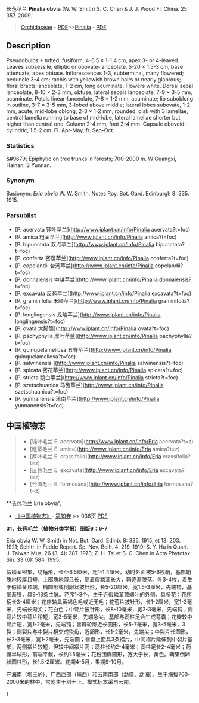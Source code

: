 长苞苹兰 **Pinalia obvia** (W. W. Smith) S. C. Chen & J. J. Wood Fl. China. 25: 357. 2009.

> [Orchidaceae](http://www.iplant.cn/info/Orchidaceae?t=foc) - [PDF](http://www.iplant.cn/foc/pdf/Orchidaceae.pdf)>>[Pinalia](http://www.iplant.cn/info/Pinalia?t=foc) - [PDF](http://www.iplant.cn/foc/pdf/Pinalia.pdf)

## Description

Pseudobulbs ± tufted, fusiform, 4-6.5 × 1-1.4 cm, apex 3- or 4-leaved. Leaves subsessile, elliptic or obovate-lanceolate, 5-20 × 1.5-3 cm, base attenuate, apex obtuse. Inflorescences 1-3, subterminal, many flowered; peduncle 3-4 cm; rachis with yellowish brown hairs or nearly glabrous; floral bracts lanceolate, 1-2 cm, long acuminate. Flowers white. Dorsal sepal lanceolate, 8-10 × 2-3 mm, obtuse; lateral sepals lanceolate, 7-9 × 3-5 mm, acuminate. Petals linear-lanceolate, 7-8 × 1-2 mm, acuminate; lip suboblong in outline, 3-7 × 3-5 mm, 3-lobed above middle; lateral lobes subovate, 1-2 mm, acute; mid-lobe oblong, 2-3 × 1-2 mm, rounded; disk with 3 lamellae, central lamella running to base of mid-lobe, lateral lamellae shorter but higher than central one. Column 2-4 mm; foot 2-4 mm. Capsule obovoid-cylindric, 1.5-2 cm. Fl. Apr-May, fr. Sep-Oct.

### Statistics
&amp;#9679; Epiphytic on tree trunks in forests; 700-2000 m. W Guangxi, Hainan, S Yunnan.

### Synonym
Basionym: *Eria obvia* W. W. Smith, Notes Roy. Bot. Gard. Edinburgh 8: 335. 1915.

### Parsublist

* [P.  acervata  钝叶苹兰](http://www.iplant.cn/info/Pinalia acervata?t=foc)
* [P.  amica  粗茎苹兰](http://www.iplant.cn/info/Pinalia amica?t=foc)
* [P.  bipunctata  双点苹兰](http://www.iplant.cn/info/Pinalia bipunctata?t=foc)
* [P.  conferta  密苞苹兰](http://www.iplant.cn/info/Pinalia conferta?t=foc)
* [P.  copelandii  台湾苹兰](http://www.iplant.cn/info/Pinalia copelandii?t=foc)
* [P.  donnaiensis  中越苹兰](http://www.iplant.cn/info/Pinalia donnaiensis?t=foc)
* [P.  excavata  反苞苹兰](http://www.iplant.cn/info/Pinalia excavata?t=foc)
* [P.  graminifolia  禾颐苹兰](http://www.iplant.cn/info/Pinalia graminifolia?t=foc)
* [P.  longlingensis  龙陵苹兰](http://www.iplant.cn/info/Pinalia longlingensis?t=foc)
* [P.  ovata  大脚筒](http://www.iplant.cn/info/Pinalia ovata?t=foc)
* [P.  pachyphylla  厚叶苹兰](http://www.iplant.cn/info/Pinalia pachyphylla?t=foc)
* [P.  quinquelamellosa  五脊苹兰](http://www.iplant.cn/info/Pinalia quinquelamellosa?t=foc)
* [P.  salwinensis  ](http://www.iplant.cn/info/Pinalia salwinensis?t=foc)
* [P.  spicata  密花苹兰](http://www.iplant.cn/info/Pinalia spicata?t=foc)
* [P.  stricta  鹅白苹兰](http://www.iplant.cn/info/Pinalia stricta?t=foc)
* [P.  szetschuanica  马齿苹兰](http://www.iplant.cn/info/Pinalia szetschuanica?t=foc)
* [P.  yunnanensis  滇南苹兰](http://www.iplant.cn/info/Pinalia yunnanensis?t=foc)

## 中国植物志

> * [钝叶毛兰  E.  acervata](http://www.iplant.cn/info/Eria acervata?t=z)
> * [粗茎毛兰  E.  amica](http://www.iplant.cn/info/Eria amica?t=z)
> * [厚叶毛兰  E.  crassifolia](http://www.iplant.cn/info/Eria crassifolia?t=z)
> * [反苞毛兰  E.  excavata](http://www.iplant.cn/info/Eria excavata?t=z)
> * [台湾毛兰  E.  formosana](http://www.iplant.cn/info/Eria formosana?t=z)

**长苞毛兰 Eria obvia",

* [《中国植物志》](http://www.iplant.cn/frps)- [第19卷](http://www.iplant.cn/frps/vol/19) >> 036页 [PDF](http://www.iplant.cn/frps/pdf/19/036.pdf)

**31．长苞毛兰（植物分类学报）图版6：6-7**

Eria obvia W. W. Smith in Not. Bot. Gard. Edinb. 8: 335. 1915, et 13: 203. 1921; Schltr. in Fedde Repert. Sp. Nov. Beih. 4: 219. 1919; S. Y. Hu in Quart. J. Taiwan Mus. 26 (3, 4): 387. 1973; Z. H. Tsi et S. C. Chen in Acta Phytotax. Sin. 33 (6): 584. 1995.

假鳞茎密集，纺锤形，长4-6.5厘米，粗1-1.4厘米，幼时外面被5-6枚鞘，基部鞘质地较厚且短，上部质地薄且长，随着假鳞茎长大，鞘逐渐脱落。叶3-4枚，着生于假鳞茎顶端，椭圆形或倒卵状披针形，长5-20厘米，宽1.5-3厘米，先端钝，基部渐狭，具9-13条主脉。花序1-3个，生于近假鳞茎顶端叶的外侧，具多花；花序柄长3-4厘米；花序轴具黄褐色毛或近无毛；花苞片披针形，长1-2厘米，宽1-3毫米，先端长渐尖；花白色；中萼片披针形，长8-10毫米，宽2-3毫米，先端钝；侧萼片较中萼片稍短，宽3-5毫米，先端急尖，基部与蕊柱足合生成萼囊；花瓣较中萼片短，宽1-2毫米，先端钝；唇瓣轮廓近长圆形，长5-7毫米，宽3-5毫米，3裂；侧裂片与中裂片相交成锐角，近卵形，长1-2毫米，先端尖；中裂片长圆形，长2-3毫米，宽1-2毫米，先端圆；唇盘上面具3条褶片，中间褶片延伸到中裂片基部，两侧褶片较短，但较中间褶片高；蕊柱长约2-4毫米；蕊柱足长2-4毫米；药帽半球形，前端平截，长约1.5毫米；花粉团椭圆形，宽大于长，黄色。蒴果倒卵状圆柱形，长1.5-2厘米。花期4-5月，果期9-10月。

产海南（坝王岭）、广西西部（靖西）和云南南部（勐腊、勐海）。生于海拔700-2000米的林中，常附生于树干上。模式标本采自云南。

}